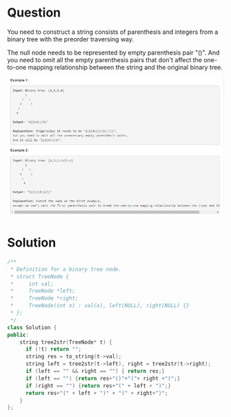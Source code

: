 
# Question

You need to construct a string consists of parenthesis and integers from a binary tree with the preorder traversing way.

The null node needs to be represented by empty parenthesis pair "()". And you need to omit all the empty parenthesis pairs that don't affect the one-to-one mapping relationship between the string and the original binary tree.

![](/images/in-post/2018-10-12-Leetcode-606-Construct-String-from-Binary-Tree/2018-10-14-02-17-11.png)



# Solution

```cpp
/**
 * Definition for a binary tree node.
 * struct TreeNode {
 *     int val;
 *     TreeNode *left;
 *     TreeNode *right;
 *     TreeNode(int x) : val(x), left(NULL), right(NULL) {}
 * };
 */
class Solution {
public:
    string tree2str(TreeNode* t) {
      if (!t) return "";
      string res = to_string(t->val);
      string left = tree2str(t->left), right = tree2str(t->right);
      if (left == "" && right == "") { return res;}
      if (left == "") {return res+"()"+"("+ right +")";}
      if (right == "") {return res+"(" + left + ")";}
      return res+"(" + left + ")" + "(" + right+")";
    }
};
```